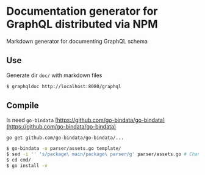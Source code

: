# Documentation generator for GraphQL distributed via NPM

Markdown generator for documenting GraphQL schema

## Use

Generate dir `doc/` with markdown files

```bash
$ graphqldoc http://localhost:8080/graphql
```

## Compile

Is need `go-bindata` [https://github.com/go-bindata/go-bindata](https://github.com/go-bindata/go-bindata)

```
go get github.com/go-bindata/go-bindata/...
```

```bash
$ go-bindata -o parser/assets.go template/
$ sed -i '' 's/package\ main/package\ parser/g' parser/assets.go # Change package of assets.go file
$ cd cmd/
$ go install -v
```
